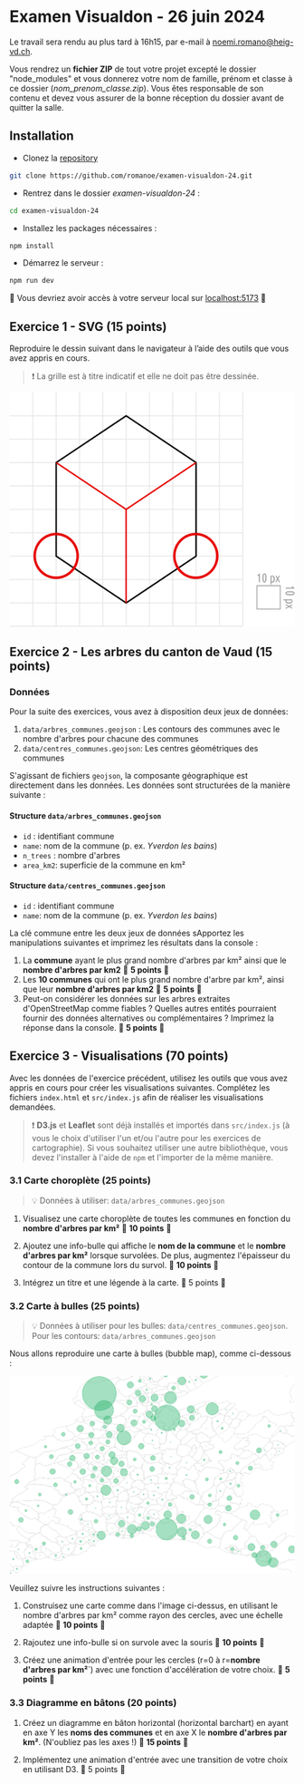 # Examen Visualdon - 26 juin 2024

Le travail sera rendu au plus tard à 16h15, par e-mail à noemi.romano@heig-vd.ch.

Vous rendrez un **fichier ZIP** de tout votre projet excepté le dossier "node_modules" et vous donnerez votre nom de famille, prénom et classe à ce dossier (*nom_prenom_classe.zip*). Vous êtes responsable de son contenu et devez vous assurer de la bonne réception du dossier avant de quitter la salle.

## Installation
* Clonez la [repository](https://github.com/romanoe/examen-visualdon-24/) 
  
 ```bash
git clone https://github.com/romanoe/examen-visualdon-24.git
  ```

* Rentrez dans le dossier *examen-visualdon-24* : 
  
```bash 
cd examen-visualdon-24
```

* Installez les packages nécessaires : 
 
```bash
npm install
```

* Démarrez le serveur : 
  
```bash
npm run dev
```

:rocket: Vous devriez avoir accès à votre serveur local sur [localhost:5173](http:localhost:5173) :rocket:

## Exercice 1 - SVG (15 points)
Reproduire le dessin suivant dans le navigateur à l’aide des outils que vous avez appris en cours.

> :exclamation: La grille est à titre indicatif et elle ne doit pas être dessinée.

![dessin](assets/img/dessin-svg.png)



## Exercice 2 - Les arbres du canton de Vaud (15 points)

### Données

Pour la suite des exercices, vous avez à disposition deux jeux de données: 

1.  `data/arbres_communes.geojson` : Les contours des communes avec le nombre d'arbres pour chacune des communes  
2.  `data/centres_communes.geojson`: Les centres géométriques des communes 


S'agissant de fichiers `geojson`, la composante géographique est directement dans les données. Les données sont structurées de la manière suivante :

#### Structure `data/arbres_communes.geojson` 
  
* `id` : identifiant commune
* `name`: nom de la commune (p. ex. _Yverdon les bains_)
* `n_trees` : nombre d'arbres
* `area_km2`: superficie de la commune en km²


#### Structure `data/centres_communes.geojson`

* `id` : identifiant commune
* `name`: nom de la commune (p. ex. _Yverdon les bains_)


La clé commune entre les deux jeux de données sApportez les manipulations suivantes et imprimez les résultats dans la console :

1. La **commune** ayant le plus grand nombre d'arbres par km² ainsi que le **nombre d'arbres par km2** :dart: **5 points** :dart:
2. Les **10 communes** qui ont le plus grand nombre d'arbre par km², ainsi que leur **nombre d'arbres par km2** :dart: **5 points** :dart:
3. Peut-on considérer les données sur les arbres extraites d'OpenStreetMap comme fiables ? Quelles autres entités pourraient fournir des données alternatives ou complémentaires ? Imprimez la réponse dans la console. :dart: **5 points** :dart:


## Exercice 3 - Visualisations (70 points)
Avec les données de l'exercice précédent, utilisez les outils que vous avez appris en cours pour créer les visualisations suivantes. Complétez les fichiers `index.html` et `src/index.js` afin de réaliser les visualisations demandées.

> :exclamation: **D3.js** et **Leaflet** sont déjà installés et importés dans `src/index.js` (à vous le choix d'utiliser l'un et/ou l'autre pour les exercices de cartographie). Si vous souhaitez utiliser une autre bibliothèque, vous devez l'installer à l'aide de `npm` et l'importer de la même manière.

### 3.1 Carte choroplète (25 points)

> :bulb: Données à utiliser: `data/arbres_communes.geojson` 

1. Visualisez une carte choroplète de toutes les communes en fonction du **nombre d'arbres par km²** :dart: **10 points** :dart:

2. Ajoutez une info-bulle qui affiche le **nom de la commune** et le **nombre d'arbres par km²** lorsque survolées. De plus, augmentez l'épaisseur du contour de la commune lors du survol. :dart: **10 points** :dart:
  
3. Intégrez un titre et une légende à la carte. :dart: 5 points :dart:

### 3.2 Carte à bulles (25 points)

> :bulb: Données à utiliser pour les bulles: `data/centres_communes.geojson`. Pour les contours: `data/arbres_communes.geojson` 

Nous allons reproduire une carte à bulles (bubble map), comme ci-dessous :

![bubble map](assets/img/bubble_map.png)


Veuillez suivre les instructions suivantes :

1. Construisez une carte comme dans l'image ci-dessus, en utilisant le nombre d'arbres par km² comme rayon des cercles, avec une échelle adaptée :dart: **10 points** :dart:

2. Rajoutez une info-bulle si on survole avec la souris :dart: **10 points** :dart:

3. Créez une animation d'entrée pour les cercles (r=0 à r=**nombre d'arbres par km²**`) avec une fonction d'accélération de votre choix.  :dart: **5 points** :dart:


### 3.3 Diagramme en bâtons (20 points)

1. Créez un diagramme en bâton horizontal (horizontal barchart) en ayant en axe Y les **noms des communes** et en axe X le **nombre d'arbres par km²**. (N'oubliez pas les axes !) :dart: **15 points** :dart:

   
2. Implémentez une animation d'entrée avec une transition de votre choix en utilisant D3. :dart: 5 points :dart: